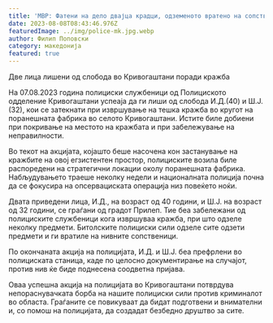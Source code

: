 ```yaml
---
title: 'МВР: Фатени на дело двајца крадци, одземеното вратено на сопственикот - 08 АВГУСТ 2023'
date: 2023-08-08T08:43:46.976Z
featuredImage: ../img/police-mk.jpg.webp
author: Филип Поповски
category: македонија
featured: true
---
```

Две лица лишени од слобода во Кривогаштани поради кражба

На 07.08.2023 година полициски службеници од Полициското одделение Кривогаштани успеаја да ги лиши од слобода И.Д.(40) и Ш.Ј.(32), кои се затекнати при извршување на тешка кражба во кругот на поранешната фабрика во селото Кривогаштани. Истите биле добиени при покривање на местото на кражбата и при забележување на неправилности.

Во текот на акцијата, којашто беше насочена кон застанување на кражбите на овој егзистентен простор, полициските возила биле распоредени на стратегични локации околу поранешната фабрика. Набљудувањето траеше неколку недели и националната полиција почна да се фокусира на опсервациската операција низ повеќето ноќи. 

Двата приведени лица, И.Д., на возраст од 40 години, и Ш.Ј. на возраст од 32 години, се граѓани од градот Прилеп. Тие беа забележани од полициските службеници кога извршуваа кражба, при што одзеле неколку предмети. Битолските полициски сили одзеле сите одзети предмети и ги вратиле на нивните сопственици.

По окончаната акција на полицијата, И.Д. и Ш.Ј. беа префрлени во полициската станица, каде по целосно документирање на случајот, против нив ќе биде поднесена соодветна пријава.

Оваа успешна акција на полицијата во Кривогаштани потврдува непораснувачката борба на нашите полициски сили против криминалот во областа. Граѓаните се повикуваат да бидат подготвени и внимателни и, со помош на полицијата, да создадат безбедно друштво за сите.
